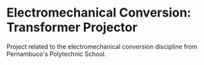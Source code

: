 # Electromechanical Conversion: Transformer Projector

Project related to the electromechanical conversion discipline from Pernambuco's Polytechnic School.


